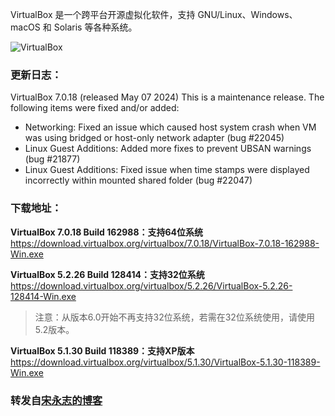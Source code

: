 VirtualBox 是一个跨平台开源虚拟化软件，支持 GNU/Linux、Windows、macOS 和 Solaris 等各种系统。

![VirtualBox](https://github.com/zbccyw/zbccyw.github.io/assets/175001413/7c0639bc-c0a6-48eb-b590-4bbb32da6b2e)

### 更新日志：

VirtualBox 7.0.18 (released May 07 2024)
This is a maintenance release. The following items were fixed and/or added:
- Networking: Fixed an issue which caused host system crash when VM was using bridged or host-only network adapter (bug #22045)
- Linux Guest Additions: Added more fixes to prevent UBSAN warnings (bug #21877)
- Linux Guest Additions: Fixed issue when time stamps were displayed incorrectly within mounted shared folder (bug #22047)

### 下载地址：
**VirtualBox 7.0.18 Build 162988：支持64位系统**
https://download.virtualbox.org/virtualbox/7.0.18/VirtualBox-7.0.18-162988-Win.exe

**VirtualBox 5.2.26 Build 128414：支持32位系统**
https://download.virtualbox.org/virtualbox/5.2.26/VirtualBox-5.2.26-128414-Win.exe
> 注意：从版本6.0开始不再支持32位系统，若需在32位系统使用，请使用5.2版本。

**VirtualBox 5.1.30 Build 118389：支持XP版本**
https://download.virtualbox.org/virtualbox/5.1.30/VirtualBox-5.1.30-118389-Win.exe

### 转发自[宋永志的博客](http://www.zhuangji.net/VirtualBox.html)